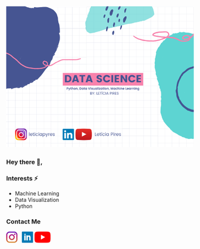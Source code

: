 # [![Letícia Pires](https://github.com/letpires/letpires/blob/main/PYTHON%2C%20DATA%20VISUALIZATION%2C%20MACHINE%20LEARNING%20(1).png)](https://github.com/letpires/letpires/blob/main/PYTHON%2C%20DATA%20VISUALIZATION%2C%20MACHINE%20LEARNING%20(1).png)



### Hey there 👋,



### Interests ⚡

<ul>
  <li>Machine Learning</li>
  <li>Data Visualization</li>
  <li>Python</li>
</ul>



### Contact Me

<a href="https://www.instagram.com/leticiapyres/"><img height="30" src="https://github.com/Clalloures/Clalloures/blob/master/icon/instagram.jpg?raw=true"></a>&nbsp;&nbsp;
<a href="https://www.linkedin.com/in/leticia-pires/"><img height="30" src="https://github.com/Clalloures/Clalloures/blob/master/icon/linkedin.png?raw=true"></a>
<a href="https://www.youtube.com/channel/UC7C3taM54q4rsEIDPFNVsLg?view_as=subscriber"><img height="30" src="https://github.com/Clalloures/Clalloures/blob/master/icon/youtube.png?raw=true"></a>
